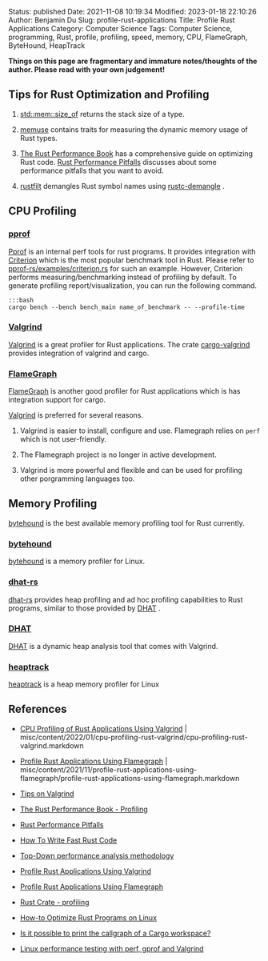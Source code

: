 Status: published
Date: 2021-11-08 10:19:34
Modified: 2023-01-18 22:10:26
Author: Benjamin Du
Slug: profile-rust-applications
Title: Profile Rust Applications
Category: Computer Science
Tags: Computer Science, programming, Rust, profile, profiling, speed, memory, CPU, FlameGraph, ByteHound, HeapTrack

**Things on this page are fragmentary and immature notes/thoughts of the author. Please read with your own judgement!**

## Tips for Rust Optimization and Profiling

1. [std::mem::size_of](https://doc.rust-lang.org/std/mem/fn.size_of.html)
    returns the stack size of a type.

2. [memuse](https://crates.io/crates/memuse)
    contains traits for measuring the dynamic memory usage of Rust types.

3. [The Rust Performance Book](https://nnethercote.github.io/perf-book/title-page.html)
    has a comprehensive guide on optimizing Rust code.
    [Rust Performance Pitfalls](https://llogiq.github.io/2017/06/01/perf-pitfalls.html)
    discusses about some performance pitfalls that you want to avoid.

4. [rustfilt](https://crates.io/crates/rustfilt)
    demangles Rust symbol names using 
    [rustc-demangle](https://github.com/rust-lang/rustc-demangle)
    . 

## CPU Profiling

### [pprof](https://crates.io/crates/pprof)
[Pprof](https://crates.io/crates/pprof)
is an internal perf tools for rust programs.
It provides integration with 
[Criterion](https://crates.io/crates/criterion)
which is the most popular benchmark tool in Rust.
Please refer to
[pprof-rs/examples/criterion.rs](https://github.com/tikv/pprof-rs/blob/master/examples/criterion.rs)
for such an example.
However,
Criterion performs measuring/benchmarking instead of profiling by default.
To generate profiling report/visualization,
you can run the following command.

    :::bash
    cargo bench --bench bench_main name_of_benchmark -- --profile-time

### [Valgrind](http://www.legendu.net/misc/blog/profile-rust-applications-using-valgrind/)
[Valgrind](http://www.legendu.net/misc/blog/profile-rust-applications-using-valgrind/)
is a great profiler for Rust applications.
The crate
[cargo-valgrind](https://crates.io/crates/cargo-valgrind)
provides integration of valgrind and cargo.

### [FlameGraph](http://www.legendu.net/misc/blog/profile-rust-applications-using-flamegraph)

[FlameGraph](http://www.legendu.net/misc/blog/profile-rust-applications-using-flamegraph)
is another good profiler for Rust applications 
which is has integration support for cargo.

[Valgrind](http://www.legendu.net/misc/blog/profile-rust-applications-using-valgrind/)
is preferred for several reasons.

1. Valgrind is easier to install, configure and use.
    Flamegraph relies on `perf` which is not user-friendly.

2. The Flamegraph project is no longer in active development.

3. Valgrind is more powerful and flexible 
    and can be used for profiling other porgramming languages too.

## Memory Profiling

[bytehound](https://github.com/koute/bytehound)
is the best available memory profiling tool for Rust currently.

### [bytehound](https://github.com/koute/bytehound)
[bytehound](https://github.com/koute/bytehound)
is a memory profiler for Linux.

### [dhat-rs](https://crates.io/crates/dhat)
[dhat-rs](https://crates.io/crates/dhat)
provides heap profiling and ad hoc profiling capabilities to Rust programs, 
similar to those provided by
[DHAT](https://valgrind.org/docs/manual/dh-manual.html)
.

### [DHAT](https://valgrind.org/docs/manual/dh-manual.html)
[DHAT](https://valgrind.org/docs/manual/dh-manual.html)
is a dynamic heap analysis tool that comes with Valgrind.

### [heaptrack](https://github.com/KDE/heaptrack)
[heaptrack](https://github.com/KDE/heaptrack)
is a heap memory profiler for Linux


## References

- [CPU Profiling of Rust Applications Using Valgrind](https://www.legendu.net/misc/blog/cpu-profiling-rust-valgrind)  |  misc/content/2022/01/cpu-profiling-rust-valgrind/cpu-profiling-rust-valgrind.markdown

- [Profile Rust Applications Using Flamegraph](https://www.legendu.net/misc/blog/profile-rust-applications-using-flamegraph)  |  misc/content/2021/11/profile-rust-applications-using-flamegraph/profile-rust-applications-using-flamegraph.markdown

- [Tips on Valgrind](https://www.legendu.net/misc/blog/tips-on-valgrind)

- [The Rust Performance Book - Profiling](https://nnethercote.github.io/perf-book/profiling.html)

- [Rust Performance Pitfalls](https://llogiq.github.io/2017/06/01/perf-pitfalls.html)

- [How To Write Fast Rust Code](http://likebike.com/posts/How_To_Write_Fast_Rust_Code.html)

- [Top-Down performance analysis methodology](https://easyperf.net/blog/2019/02/09/Top-Down-performance-analysis-methodology)

- [Profile Rust Applications Using Valgrind](http://www.legendu.net/misc/blog/profile-rust-applications-using-valgrind/)

- [Profile Rust Applications Using Flamegraph](http://www.legendu.net/misc/blog/profile-rust-applications-using-flamegraph/)

- [Rust Crate - profiling](https://crates.io/crates/profiling)

- [How-to Optimize Rust Programs on Linux](http://www.codeofview.com/fix-rs/2017/01/24/how-to-optimize-rust-programs-on-linux/)

- [Is it possible to print the callgraph of a Cargo workspace?](https://users.rust-lang.org/t/is-it-possible-to-print-the-callgraph-of-a-cargo-workspace/50369)

- [Linux performance testing with perf, gprof and Valgrind](https://blog.appliscale.io/2018/04/30/tools-4-linux-performance-testing/)

